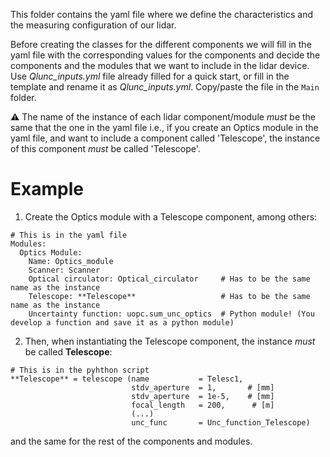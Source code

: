 This folder contains the yaml file where we define the characteristics and the measuring configuration of our lidar.

Before creating the classes for the different components we will fill in the yaml file with the corresponding values for the components and decide the components and the modules that we want to include in the lidar device. 
Use *Qlunc_inputs.yml* file already filled for a quick start, or fill in the template and rename it as *Qlunc_inputs.yml*. Copy/paste the file in the `Main` folder.

:warning:  The name of the instance of each lidar component/module *must* be the same that the one in the yaml file i.e., if you create an Optics module in the yaml file, and want to include a component called 'Telescope',  the instance of this component *must* be called 'Telescope'.

# Example

1) Create the Optics module with a Telescope component, among others:
```
# This is in the yaml file
Modules:
  Optics Module:
    Name: Optics_module
    Scanner: Scanner
    Optical circulator: Optical_circulator     # Has to be the same name as the instance
    Telescope: **Telescope**                   # Has to be the same name as the instance
    Uncertainty function: uopc.sum_unc_optics  # Python module! (You develop a function and save it as a python module)
```    
2) Then, when instantiating the Telescope component, the instance *must* be called **Telescope**:
```
# This is in the pyhthon script
**Telescope** = telescope (name           = Telesc1,
                           stdv_aperture  = 1,       # [mm]
                           stdv_aperture  = 1e-5,    # [mm]                       
                           focal_length   = 200,      # [m]                      
                           (...)
                           unc_func       = Unc_function_Telescope)
```
and the same for the rest of the components and modules.
